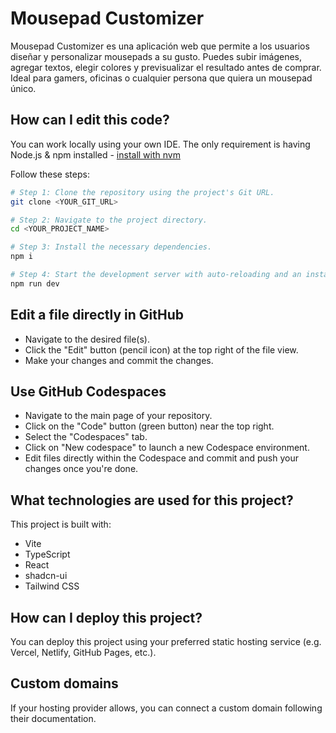 

# Mousepad Customizer

Mousepad Customizer es una aplicación web que permite a los usuarios diseñar y personalizar mousepads a su gusto. Puedes subir imágenes, agregar textos, elegir colores y previsualizar el resultado antes de comprar. Ideal para gamers, oficinas o cualquier persona que quiera un mousepad único.

## How can I edit this code?

You can work locally using your own IDE. The only requirement is having Node.js & npm installed - [install with nvm](https://github.com/nvm-sh/nvm#installing-and-updating)

Follow these steps:

```sh
# Step 1: Clone the repository using the project's Git URL.
git clone <YOUR_GIT_URL>

# Step 2: Navigate to the project directory.
cd <YOUR_PROJECT_NAME>

# Step 3: Install the necessary dependencies.
npm i

# Step 4: Start the development server with auto-reloading and an instant preview.
npm run dev
```


## Edit a file directly in GitHub

- Navigate to the desired file(s).
- Click the "Edit" button (pencil icon) at the top right of the file view.
- Make your changes and commit the changes.

## Use GitHub Codespaces

- Navigate to the main page of your repository.
- Click on the "Code" button (green button) near the top right.
- Select the "Codespaces" tab.
- Click on "New codespace" to launch a new Codespace environment.
- Edit files directly within the Codespace and commit and push your changes once you're done.


## What technologies are used for this project?

This project is built with:

- Vite
- TypeScript
- React
- shadcn-ui
- Tailwind CSS


## How can I deploy this project?

You can deploy this project using your preferred static hosting service (e.g. Vercel, Netlify, GitHub Pages, etc.).

## Custom domains

If your hosting provider allows, you can connect a custom domain following their documentation.
